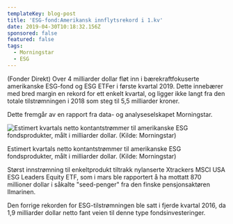```yaml
---
templateKey: blog-post
title: 'ESG-fond:Amerikansk innflytsrekord i 1.kv'
date: 2019-04-30T10:18:32.156Z
sponsored: false
featured: false
tags:
  - Morningstar
  - ESG
---
```

(Fonder Direkt) Over 4 milliarder dollar fløt inn i bærekraftfokuserte amerikanske ESG-fond og ESG ETFer i første kvartal 2019. Dette innebærer med bred margin en rekord for ett enkelt kvartal, og ligger ikke langt fra den totale tilstrømningen i 2018 som steg til 5,5 milliarder kroner.



Dette fremgår av en rapport fra data- og analyseselskapet Morningstar.

![Estimert kvartals netto kontantstrømmer til amerikanske ESG fondsprodukter, målt i milliarder dollar. (Kilde: Morningstar)](/img/morningstar30apr.png)

<span class="image-caption">Estimert kvartals netto kontantstrømmer til amerikanske ESG fondsprodukter, målt i milliarder dollar. (Kilde: Morningstar)</span>

Størst innstrømning til enkeltprodukt tiltrakk nylanserte Xtrackers MSCI USA ESG Leaders Equity ETF, som i mars ble rapportert å ha mottatt 870 millioner dollar i såkalte "seed-penger" fra den finske pensjonsaktøren Ilmarinen.



Den forrige rekorden for ESG-tilstrømningen ble satt i fjerde kvartal 2016, da 1,9 milliarder dollar netto fant veien til denne type fondsinvesteringer.
